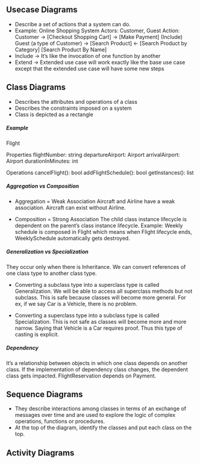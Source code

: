 ## Usecase Diagrams 

* Describe a set of actions that a system can do.
* Example: Online Shopping System
  Actors: Customer, Guest
  Action:
  Customer →  [Checkout Shopping Cart] →  [Make Payment] (Include)
  Guest (a type of Customer) →  [Search Product] ← [Search Product by Category]
	  		                     [Search Product By Name]
* Include → It’s like the invocation of one function by another
* Extend → Extended use case will work exactly like the base use case except that the extended use case will have some new steps


## Class Diagrams

* Describes the attributes and operations of a class
* Describes the constraints imposed on a system
* Class is depicted as a rectangle

##### Example
Flight

Properties
flightNumber: string
departureAirport: Airport
arrivalAirport: Airport
durationInMinutes: int

Operations
cancelFlight(): bool
addFlightSchedule(): bool
getInstances(): list<FlightInstance>

##### Aggregation vs Composition

* Aggregation = Weak Association
Aircraft and Airline have a weak association. Aircraft can exist without Airline.

* Composition = Strong Association
The child class instance lifecycle is dependent on the parent’s class instance lifecycle. 
Example: Weekly schedule is composed in Flight which means when Flight lifecycle ends, WeeklySchedule automatically gets destroyed.



##### Generalization vs Specialization
They occur only when there is Inheritance. We can convert references of one class type to another class type. 
  * Converting a subclass type into a superclass type is called Generalization. 
  We will be able to access all superclass methods but not subclass. 
  This is safe because classes will become more general. 
  For ex, if we say Car is a Vehicle, there is no problem.

  * Converting a superclass type into a subclass type is called Specialization. This is not safe as classes will become more and more narrow. 
  Saying that Vehicle is a Car requires proof. Thus this type of casting is explicit.


##### Dependency
It’s a relationship between objects in which one class depends on another class. 
If the implementation of dependency class changes, the dependent class gets impacted. 
FlightReservation depends on Payment.


## Sequence Diagrams
* They describe interactions among classes in terms of an exchange of messages over time and 
are used to explore the logic of complex operations, functions or procedures.
* At the top of the diagram, identify the classes and put each class on the top. 

## Activity Diagrams

